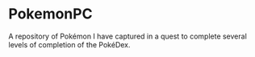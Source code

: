 # PokemonPC
A repository of Pokémon I have captured in a quest to complete several levels of completion of the PokéDex.
